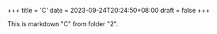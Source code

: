 +++
title = 'C'
date = 2023-09-24T20:24:50+08:00
draft = false
+++

This is markdown "C" from folder "2".
